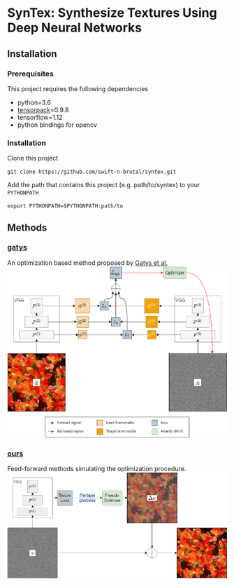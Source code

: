 # SynTex: Synthesize Textures Using Deep Neural Networks

## Installation
### Prerequisites
This project requires the following dependencies
* python=3.6
* [tensorpack](https://github.com/tensorpack/tensorpack)=0.9.8
* tensorflow=1.12
* python bindings for opencv
### Installation
Clone this project 
```
git clone https://github.com/swift-n-brutal/syntex.git
```

Add the path that contains this project (e.g. path/to/syntex) to your `PYTHONPATH`
```
export PYTHONPATH=$PYTHONPATH:path/to
```


## Methods
### [gatys](gatys)
An optimization based method proposed by [Gatys et al.](https://arxiv.org/pdf/1505.07376v3.pdf)
![fig-gatys](figures/fig-gatys.png)
### [ours](ours)
Feed-forward methods simulating the optimization procedure.
![fig-po](figures/fig-po.png)
